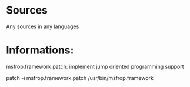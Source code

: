 Sources
=======

Any sources in any languages


Informations:
=============
msfrop.framework.patch: implement jump oriented programming support

patch -i msfrop.framework.patch /usr/bin/msfrop.framework

